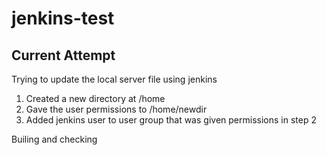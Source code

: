 # jenkins-test

## Current Attempt
Trying to update the local server file using jenkins
1. Created a new directory at /home
2. Gave the user permissions to /home/newdir
3. Added jenkins user to user group that was given permissions in step 2

Builing and checking
